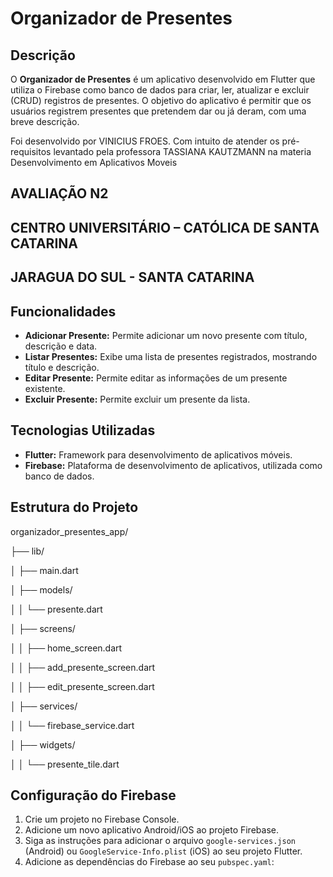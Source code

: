 # Organizador de Presentes

## Descrição

O **Organizador de Presentes** é um aplicativo desenvolvido em Flutter que utiliza o Firebase como banco de dados para criar, ler, atualizar e excluir (CRUD) registros de presentes. O objetivo do aplicativo é permitir que os usuários registrem presentes que pretendem dar ou já deram, com uma breve descrição.

Foi desenvolvido por VINICIUS FROES. Com intuito de atender os pré-requisitos levantado pela professora TASSIANA KAUTZMANN na materia Desenvolvimento em Aplicativos Moveis 
## AVALIAÇÃO N2
## CENTRO UNIVERSITÁRIO – CATÓLICA DE SANTA CATARINA 
## JARAGUA DO SUL - SANTA CATARINA


## Funcionalidades

- **Adicionar Presente:** Permite adicionar um novo presente com título, descrição e data.
- **Listar Presentes:** Exibe uma lista de presentes registrados, mostrando título e descrição.
- **Editar Presente:** Permite editar as informações de um presente existente.
- **Excluir Presente:** Permite excluir um presente da lista.

## Tecnologias Utilizadas

- **Flutter:** Framework para desenvolvimento de aplicativos móveis.
- **Firebase:** Plataforma de desenvolvimento de aplicativos, utilizada como banco de dados.

## Estrutura do Projeto

organizador_presentes_app/

├── lib/ 

│ ├── main.dart 

│ ├── models/ 

│ │ └── presente.dart

│ ├── screens/ 

│ │ ├── home_screen.dart

│ │ ├── add_presente_screen.dart

│ │ ├── edit_presente_screen.dart

│ ├── services/ 

│ │ └── firebase_service.dart 

│ ├── widgets/ 

│ │ └── presente_tile.dart


## Configuração do Firebase

1. Crie um projeto no Firebase Console.
2. Adicione um novo aplicativo Android/iOS ao projeto Firebase.
3. Siga as instruções para adicionar o arquivo `google-services.json` (Android) ou `GoogleService-Info.plist` (iOS) ao seu projeto Flutter.
4. Adicione as dependências do Firebase ao seu `pubspec.yaml`:


